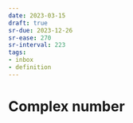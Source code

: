 ```yaml
---
date: 2023-03-15
draft: true
sr-due: 2023-12-26
sr-ease: 270
sr-interval: 223
tags:
- inbox
- definition
---
```


# Complex number